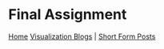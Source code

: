 # Final Assignment
[Home](https://github.com/grntl/dataVisBlog/blob/b723143387fef893b03c14b2b74f8ecc4b76f704/README.md) [Visualization Blogs](https://github.com/grntl/dataVisBlog/blob/05aa0aa680d6fafe407189b80aa74af30f474d7d/vizBlogs.md) | [Short Form Posts](https://github.com/grntl/dataVisBlog/blob/b1541ee35cb8d109bd1438eee7f3d958f1790daa/shortForm.md) 
##
